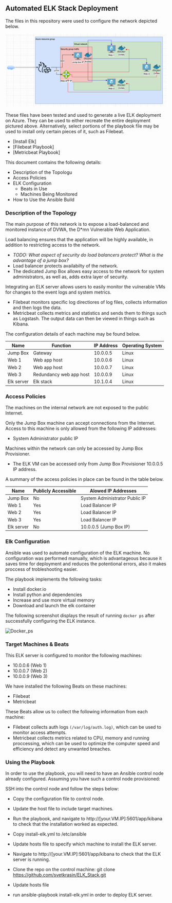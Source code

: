 ## Automated ELK Stack Deployment

The files in this repository were used to configure the network depicted below.

![Network diagram](Images/Network-diagram.png)

These files have been tested and used to generate a live ELK deployment on Azure. They can be used to either recreate the entire deployment pictured above. Alternatively, select portions of the playbook file may be used to install only certain pieces of it, such as Filebeat.

  - [Install Elk]
  - [Filebeat Playbook]
  - [Metricbeat Playbook]

This document contains the following details:
- Description of the Topologu
- Access Policies
- ELK Configuration
  - Beats in Use
  - Machines Being Monitored
- How to Use the Ansible Build


### Description of the Topology

The main purpose of this network is to expose a load-balanced and monitored instance of DVWA, the D*mn Vulnerable Web Application.

Load balancing ensures that the application will be highly available, in addition to restricting access to the network.
- _TODO: What aspect of security do load balancers protect? What is the advantage of a jump box?_
- Load balancer protects availabilty of the network.
- The dedicated Jump Box allows easy access to the network for system administrators, as well as, adds extra layer of security.

Integrating an ELK server allows users to easily monitor the vulnerable VMs for changes to the event logs and system metrics.
- Filebeat monitors specific log directiores of log files, collects information and then logs the data.
- Metricbeat collects metrics and statistics and sends them to things such as Logstash. The output data can then be viewed in things such as Kibana.

The configuration details of each machine may be found below.

| Name       | Function                | IP Address | Operating System |
|------------|-------------------------|------------|------------------|
| Jump Box   | Gateway                 | 10.0.0.5   | Linux            |
| Web 1      | Web app host            | 10.0.0.6   | Linux            |
| Web 2      | Web app host            | 10.0.0.7   | Linux            |
| Web 3      | Redundancy web app host | 10.0.0.9   | Linux            |
| Elk server | Elk stack               | 10.1.0.4   | Linux            |

### Access Policies

The machines on the internal network are not exposed to the public Internet. 

Only the Jump Box machine can accept connections from the Internet. Access to this machine is only allowed from the following IP addresses:
- System Administrator public IP

Machines within the network can only be accessed by Jump Box Provisioner.
- The ELK VM can be accessed only from Jump Box Provisioner 10.0.0.5 IP address.

A summary of the access policies in place can be found in the table below.

| Name       | Publicly Accessible | Alowed IP Addresses            |
|------------|---------------------|--------------------------------|
| Jump Box   | No                  | System Administrator Public IP |
| Web 1      | Yes                 | Load Balancer IP               |
| Web 2      | Yes                 | Load Balancer IP               |
| Web 3      | Yes                 | Load Balancer IP               |
| Elk server | No                  | 10.0.0.5 (Jump Box IP)         |

### Elk Configuration

Ansible was used to automate configuration of the ELK machine. No configuration was performed manually, which is advantageous because it saves time for deployment and reduces the potentional errors, also it makes proccess of trobleshooting easier.

The playbook implements the following tasks:
- Install docker.io
- Install python and dependencies
- Increase and use more virtual memory
- Download and launch the elk container

The following screenshot displays the result of running `docker ps` after successfully configuring the ELK instance.

![Docker_ps](Images/Docker_ps.png)

### Target Machines & Beats
This ELK server is configured to monitor the following machines:
- 10.0.0.6 (Web 1)
- 10.0.0.7 (Web 2)
- 10.0.0.9 (Web 3)

We have installed the following Beats on these machines:
- Filebeat
- Metricbeat

These Beats allow us to collect the following information from each machine:
- Filebeat collects auth logs `(/var/log/auth.log)`, which can be used to monitor access attempts. 
- Metricbeat collects metrics related to CPU, memory and running proccessing, which can be used to optimize the computer speed and efficiency and detect any unwanted breaches.

### Using the Playbook
In order to use the playbook, you will need to have an Ansible control node already configured. Assuming you have such a control node provisioned: 

SSH into the control node and follow the steps below:
- Copy the configuration file to control node.
- Update the host file to include target machines.
- Run the playbook, and navigate to http://[your.VM.IP]:5601/app/kibana to check that the installation worked as expected.

- Copy install-elk.yml to /etc/ansible
- Update hosts file to specify which machine to install the ELK server.
- Navigate to http://[your.VM.IP]:5601/app/kibana to check that the ELK server is running.

- Clone the repo on the control machine: git clone https://github.com/svetkrasin/ELK_Stack.git 
- Update hosts file
- run ansible-playbook install-elk.yml in order to deploy ELK server.
